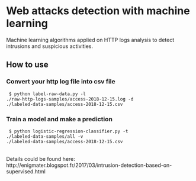 # Web attacks detection with machine learning
Machine learning algorithms applied on HTTP logs analysis to detect intrusions and suspicious activities.

## How to use
### Convert your http log file into csv file
<code> $ python label-raw-data.py -l ./raw-http-logs-samples/access-2018-12-15.log -d ./labeled-data-samples/access-2018-12-15.csv</code>

### Train a model and make a prediction
<code> $ python logistic-regression-classifier.py -t ./labeled-data-samples/all -v ./labeled-data-samples/access-2018-12-15.csv </code>

<br>
Details could be found here: 
<br>
http://enigmater.blogspot.fr/2017/03/intrusion-detection-based-on-supervised.html
